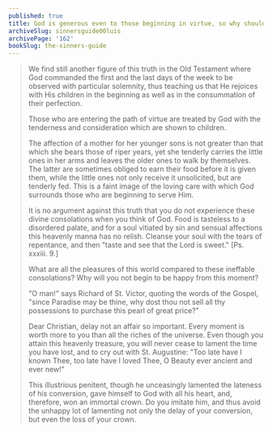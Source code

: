 ```yaml
---
published: true
title: God is generous even to those beginning in virtue, so why should we wait to begin?
archiveSlug: sinnersguide00luis
archivePage: '162'
bookSlug: the-sinners-guide
---
```


> We find still another figure of this truth in the Old Testament where God commanded the first and the last days of the week to be observed with particular solemnity, thus teaching us that He rejoices with His children in the beginning as well as in the consummation of their perfection.
> 
> Those who are entering the path of virtue are treated by God with the tenderness and consideration which are shown to children.
> 
> The affection of a mother for her younger sons is not greater than that which she bears those of riper years, yet she tenderly carries the little ones in her arms and leaves the older ones to walk by themselves. The latter are sometimes obliged to earn their food before it is given them, while the little ones not only receive it unsolicited, but are tenderly fed. This is a faint image of the loving care with which God surrounds those who are beginning to serve Him.
> 
> It is no argument against this truth that you do not experience these divine consolations when you think of God. Food is tasteless to a disordered palate, and for a soul vitiated by sin and sensual affections this heavenly manna has no relish. Cleanse your soul with the tears of repentance, and then "taste and see that the Lord is sweet." [Ps. xxxiii. 9.]
> 
> What are all the pleasures of this world compared to these ineffable consolations? Why will you not begin to be happy from this moment?
> 
> "O man!" says Richard of St. Victor, quoting the words of the Gospel, "since Paradise may be thine, why dost thou not sell all thy possessions to purchase this pearl of great price?"
> 
> Dear Christian, delay not an affair so important. Every moment is worth more to you than all the riches of the universe. Even though you attain this heavenly treasure, you will never cease to lament the time you have lost, and to cry out with St. Augustine: "Too late have I known Thee, too late have I loved Thee, O Beauty ever ancient and ever new!"
> 
> This illustrious penitent, though he unceasingly lamented the lateness of his conversion, gave himself to God with all his heart, and, therefore, won an immortal crown. Do you imitate him, and thus avoid the unhappy lot of lamenting not only the delay of your conversion, but even the loss of your crown.


